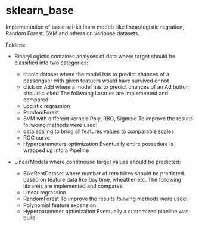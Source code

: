 # sklearn_base
Implementation of basic sci-kit learn models like linear/logistic regration, Random Forest, SVM and others on variouse datasets.

Folders:

 - BinaryLogistic containes analyses of data where target should be classified into two categories:
    * titanic dataset where the model has to predict chances of a passengaer with given featuers would have survived or not
    * click on Add where a model has to predict chances of an Ad button should clicked
 The follwoing libraries are implemented and compared:
    * Logistic regrassion
    * RandomForest
    * SVM with different kernels Poly, RBG, Sigmoid
To improve the results follwoing methods were used:
    * data scaling to bring all features values to comparable scales
    * ROC curve
    * Hyperparameters optimization
Eventually entire possedure is wrapped up into a Pipeline

- LinearModels where contitnouse target values should be predicted:
    * BikeRentDataset where number of retn bikes should be predicted based on feature data like day time, wheather etc.
The following librareis are implemented and compares:
    * Linear regrassion
    * RandomForest
To improve the results follwing methods were used:
    * Polynomial feature expansion
    * Hyperparameter optimizaiton
Eventually a customized pipeline was build





